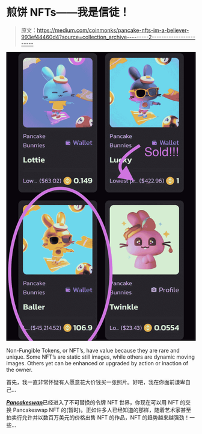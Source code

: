# 煎饼 NFTs——我是信徒！

> 原文：<https://medium.com/coinmonks/pancake-nfts-im-a-believer-993ef44460d4?source=collection_archive---------2----------------------->

![](img/7873f6f8a49ebbf7bfa84cc788e15e5c.png)

Non-Fungible Tokens, or NFT’s, have value because they are rare and unique. Some NFT’s are static still images, while others are dynamic moving images. Others yet can be enhanced or upgraded by action or inaction of the owner.

首先，我一直非常怀疑有人愿意花大价钱买一张照片。好吧，我在你面前谦卑自己…

[***Pancakeswap***](https://pancakeswap.finance/)已经进入了不可替换的令牌 NFT 世界，你现在可以用 NFT 的交换 Pancakeswap NFT 的(暂时)。正如许多人已经知道的那样，随着艺术家甚至拍卖行允许并以数百万美元的价格出售 NFT 的作品，NFT 的趋势越来越强劲！一些…